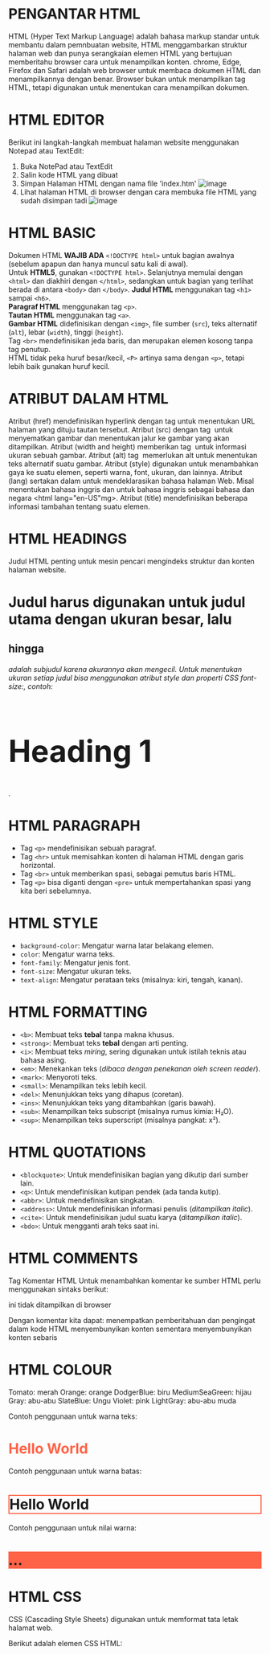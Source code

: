 # PENGANTAR HTML
HTML (Hyper Text Markup Language) adalah bahasa markup standar untuk membantu dalam pemnbuatan website, HTML menggambarkan struktur halaman web dan punya serangkaian elemen HTML yang bertujuan memberitahu browser cara untuk menampilkan konten.
chrome, Edge, Firefox dan Safari adalah web browser untuk membaca dokumen HTML dan menampilkannya dengan benar. Browser bukan untuk menampilkan tag HTML, tetapi digunakan untuk menentukan cara menampilkan dokumen.

# HTML EDITOR
Berikut ini langkah-langkah membuat halaman website menggunakan Notepad atau TextEdit:
1. Buka NotePad atau TextEdit
2. Salin kode HTML yang dibuat
3. Simpan Halaman HTML dengan nama file 'index.htm'
   ![image](https://github.com/user-attachments/assets/eeb3a744-d2c1-4f8e-8bfc-c4b008fd3412)
4. Lihat halaman HTML di browser dengan cara membuka file HTML yang sudah disimpan tadi
   ![image](https://github.com/user-attachments/assets/c0ca5cd6-c9b6-4f4a-802a-a8a0a61b507f)

# HTML BASIC
Dokumen HTML **WAJIB ADA** `<!DOCTYPE html>` untuk bagian awalnya (sebelum apapun dan hanya muncul satu kali di awal).  
Untuk **HTML5**, gunakan `<!DOCTYPE html>`.
Selanjutnya memulai dengan `<html>` dan diakhiri dengan `</html>`,  sedangkan untuk bagian yang terlihat berada di antara `<body>` dan `</body>`.
**Judul HTML** menggunakan tag `<h1>` sampai `<h6>`.  
**Paragraf HTML** menggunakan tag `<p>`.  
**Tautan HTML** menggunakan tag `<a>`.  
**Gambar HTML** didefinisikan dengan `<img>`, file sumber (`src`), teks alternatif (`alt`), lebar (`width`), tinggi (`height`).  
Tag `<br>` mendefinisikan jeda baris, dan merupakan elemen kosong tanpa tag penutup.  
HTML tidak peka huruf besar/kecil, `<P>` artinya sama dengan `<p>`, tetapi lebih baik gunakan huruf kecil.


# ATRIBUT DALAM HTML
Atribut (href) mendefinisikan hyperlink dengan tag <a>  untuk menentukan URL halaman yang dituju tautan tersebut.
Atribut (src) dengan tag <img> untuk menyematkan gambar dan menentukan jalur ke gambar yang akan ditampilkan.
Atribut (width and height) memberikan tag <img> untuk informasi ukuran sebuah gambar.
Atribut (alt) tag <img> memerlukan alt untuk menentukan teks alternatif suatu gambar.
Atribut (style) digunakan untuk menambahkan gaya ke suatu elemen, seperti warna, font, ukuran, dan lainnya.
Atribut (lang) sertakan dalam <html> untuk mendeklarasikan bahasa halaman Web. Misal menentukan bahasa inggris <html lang="en"> dan untuk bahasa inggris sebagai bahasa dan negara <html lang="en-US"mg>.
Atribut (title) mendefinisikan beberapa informasi tambahan tentang suatu elemen.

# HTML HEADINGS
Judul HTML penting untuk mesin pencari mengindeks struktur dan konten halaman website. <h1> Judul harus digunakan untuk judul utama dengan ukuran besar, lalu <h2> hingga <h6> adalah subjudul karena akurannya akan mengecil. Untuk menentukan ukuran setiap judul bisa menggunakan atribut style dan properti CSS font-size:, contoh: <h1 style="font-size:60px;">Heading 1</h1>.

# HTML PARAGRAPH
- Tag `<p>` mendefinisikan sebuah paragraf.
- Tag `<hr>` untuk memisahkan konten di halaman HTML dengan garis horizontal.
- Tag `<br>` untuk memberikan spasi, sebagai pemutus baris HTML.
- Tag `<p>` bisa diganti dengan `<pre>` untuk mempertahankan spasi yang kita beri sebelumnya.

# HTML STYLE
- `background-color`: Mengatur warna latar belakang elemen.
- `color`: Mengatur warna teks.
- `font-family`: Mengatur jenis font.
- `font-size`: Mengatur ukuran teks.
- `text-align`: Mengatur perataan teks (misalnya: kiri, tengah, kanan).

# HTML FORMATTING
- `<b>`: Membuat teks **tebal** tanpa makna khusus.
- `<strong>`: Membuat teks **tebal** dengan arti penting.
- `<i>`: Membuat teks *miring*, sering digunakan untuk istilah teknis atau bahasa asing.
- `<em>`: Menekankan teks (*dibaca dengan penekanan oleh screen reader*).
- `<mark>`: Menyoroti teks.
- `<small>`: Menampilkan teks lebih kecil.
- `<del>`: Menunjukkan teks yang dihapus (coretan).
- `<ins>`: Menunjukkan teks yang ditambahkan (garis bawah).
- `<sub>`: Menampilkan teks subscript (misalnya rumus kimia: H₂O).
- `<sup>`: Menampilkan teks superscript (misalnya pangkat: x²).

# HTML QUOTATIONS
- `<blockquote>`: Untuk mendefinisikan bagian yang dikutip dari sumber lain.
- `<q>`: Untuk mendefinisikan kutipan pendek (ada tanda kutip).
- `<abbr>`: Untuk mendefinisikan singkatan.
- `<address>`: Untuk mendefinisikan informasi penulis (*ditampilkan italic*).
- `<cite>`: Untuk mendefinisikan judul suatu karya (*ditampilkan italic*).
- `<bdo>`: Untuk mengganti arah teks saat ini.

# HTML COMMENTS
Tag Komentar HTML Untuk menambahkan komentar ke sumber HTML perlu menggunakan sintaks berikut:
<!-- Write your comments here -->
ini tidak ditampilkan di browser

Dengan komentar kita dapat:
menempatkan pemberitahuan dan pengingat dalam kode HTML
menyembunyikan konten sementara
menyembunyikan konten sebaris

# HTML COLOUR
Tomato: merah
Orange: orange
DodgerBlue: biru
MediumSeaGreen: hijau
Gray: abu-abu
SlateBlue: Ungu
Violet: pink
LightGray: abu-abu muda

Contoh penggunaan untuk warna teks:
<h1 style="color:Tomato;">Hello World</h1>

Contoh penggunaan untuk warna batas:
<h1 style="border:2px solid Tomato;">Hello World</h1>

Contoh penggunaan untuk nilai warna:
<h1 style="background-color:rgb(255, 99, 71);">... </h1>

# HTML CSS
CSS (Cascading Style Sheets) digunakan untuk memformat tata letak halamat web.

Berikut adalah elemen CSS HTML:
<style> : untuk menentukan CSS internal
<link> : untuk merujuk ke file CSS eksternal
<head> : untuk menyimpan elemen <style> dan <link>
   
Berikut adalah properti CSS HTML:
color : untuk warna teks
font-family : untuk font teks
font size : untuk ukuran teks
border : untuk batas
padding : untuk spasi di dalam perbatasan
margin : untuk spasi di laur batas

# HTML LINK
Ketika diklik tautannya dapat melompat ke dokumen lain. Tag yang digunakan <a> memiliki sintaks berikut:
<a href="url">Link text</a>

Atribut Target (menentukan tempat untuk membuka dokumen yang ditautkan)
_self: Default. Membuka dokumen di jendela/tab yang sama saat diklik
_blank: Membuka dokumen di jendela atau tab baru
_parent: Membuka dokumen di bingkai induk
_top: Membuka dokumen di badan penuh jendela
URL Absolut vs. URL Relatif Menggunakan atribut href. Bedanya kalau Absolut (web lengkap), sedangkan relative (tanpa bagian "https://wwww")

Menggunakan Gambar Sebagai Tautan Dengan cara memasukkan tag <img> di dalam tag <a>

Tautan ke alamat email Dengan cara menggunakan mailto: di dalam atribut href.

Tombol sebagai tautan Dengan cara menggunakan tombol HTML JavaScript.

Judul Tautan Dengan cara menggunakan atribut tittle.

# HTML IMAGE
Tag <img> memerlukan dua atribut:

src : Menentukan jalur ke gambar
alt : Menentukan teks alternatif untuk gambar
Berikut sintaksisnya,
<img src="url" alt="alternatetext">

Gunakan HTML width adn height untuk ukuran lebar dan tinggi gambar
Gunakan properti CSS float untuk membiarkan gambar melayang ke kanan dan ke kiri
Ikon HTML
Cara menambahkan favicon di HTML:

simpan gambar favicon Anda ke direktori akar server web Anda, atau buat folder di direktori akar yang disebut gambar
simpan gambar favicon Anda di folder ini. Nama umum untuk gambar favicon adalah "favicon.ico"
tambahkan <link>elemen ke file "index.html" Anda, setelah <title>elemen
simpan berkas "index.html" dan muat ulang di peramban
Judul Halaman HTML
Elemen <title>:

mendefinisikan judul di bilah alat browser
memberikan judul untuk halaman saat ditambahkan ke favorit
menampilkan judul halaman di hasil mesin pencari
Tabel HTML <table>
Setiap sel tabel didefinisikan oleh tag <td> dan </td>
Berikut adalah tag yang dipakai dalam membuat tabel di HTML:

<table> : mendefinisikan sebuah tabel
<th> : mendefinisikan judul tabel
<tr> : mendefinisikan baris dalam tabel
<td> : mendefinisikan sel dalam tabel
<caption> : mendefinisikan keterangan tabel
<colgroup> : menentukan grup dari satu kolom atau lebih di sebuah tabel untuk pemformatan.
<col> : menentukan properti kolom untuk setiap kolom dalam elemen <colgroup>
<thead> : mengelompokkan konten header dalam sebuah tabel
<tbody> : mengelompokkan konten body dalam sebuah tabel
<tfoot> : mengelompokkan konten footer dalam sebuah tabel
Daftar HTML
Daftar HTML Tidak Berurut (pakai dot)
Dimulai dengan tag <ul>, setiap item dalam daftar dimulai dengan <li>
Daftar HTML yang Diurutkan (pakai nomor) Dimulai dengan tag <ol>, setiap item dalam daftar dimulai dengan <li>
Daftar Deskripsi HTML
<dl> : untuk mendefinisikan daftar deskripsi
<dt> : untuk mendefinisikan istilah (nama)
<dd> : untuk mendeskripsikan setiap istilah
Blok HTML dan ELemen Sebaris (border)
Dua elemen blok yang umum digunakan adalah:
<p> : mendefinisikan paragraf dalam dokumen HTML
<div> : mendefinisikan divisi atau bagian dalam dokumen HTML
<span> digunakan untuk memborder kata yang dipilih saja. Jika digabungkan dengan CSS maka dapat memberi gaya pada bagian teks namun memerlukan atribut style, class, dan id.

Elemen Div HTML
Untuk Kalimat dengan menggunakan <div>
Untuk blok semua kalimat maka letakkan <div> sebelum menaruhkan elemen lainnya
Untuk blok rata tengah maka atur margin properti CSS ke auto
Untuk blok paragraf yang berbeda maka tambahkan beberapa <div> pada halaman yang sama.
Untuk blok berdampingan pakai properti CSS <float> ini hasilnya akan mepet, jika ingin ada celah maka pakai in-line block.
Atribut Kelas HTML
Atribut kelas digunakan untuk menunjuk ke nama kelas dalam style sheet.
Nama kelas peka pada huruf kecil dan besar
getElementsByClassName() digunakan JavaScript untuk mengakses elemen dengan nama kelas tertentu.
Atribut id HTML
Digunakan untuk menentukan id unik untuk elemen HTML. Nama id peka dengan huruf kecil dan besar. Setidaknya atribut id mengandung satu karakter, tidak dapat dimulai dengan angka, dan tidak boleh spasi.

Atribut id
Nilai atribut id harus unik dalam dokumen HTML. Atribut ini iddigunakan untuk menunjuk ke deklarasi gaya tertentu dalam lembar gaya.
Perbedaan antara kelas dan id
Kelas bisa digunakan oleh beberapa elemen HTML sedangkan nama id hanya boleh digunakan oleh satu elemen HTML saja.
Bookmark HTML dengan ID dan Tautan
Untuk menggunakan bookmark, harus membuatnya terlebih dahulu, lalu menambahkan tautan ke dalamnya. Lalu, saat tautan diklik, halaman akan bergulir ke lokasi yang terdapat penanda halaman.
Menggunakan atribut id di JavaScript
JavaScript dapat mengakses elemen dengan id tertentu dengan getElementById().
Iframe HTML
Digunakan untuk menampilkan halaman web di dalam halaman web. Sintaksisnya adalah sebagai berikut: <iframe src="url" title="description"></iframe>

Mengatur tinggi dan lebar Iframe
Gunakan atribut height dan width.
Hapus batasan
Dengan cara tambahkan style dan gunakan properti CSS border.
Target untuk tautan
Atribut targettautan harus merujuk ke nameatribut iframe.
Bahasa Pemogramana HTML dan JavaScript
Ada 2 tag HTML yang digunakan yaitu:

<script> untuk mendefinisikan skrip sisi klien (JavaScript)
<nonscript> untuk mendefinisikan konten alternatif yang akan ditampilkan kepada pengguna yang telah menonaktifkan skrip di browser mereka.
Jalur Berkas HTML
Jalur Berkas HTML Jalur berkas menggambarkan lokasi berkas dalam struktur folder situs web. Jalur berkas digunakan saat menautkan ke berkas eksternal, seperti:
Halaman web
Gambar
Lembar gaya
JavaScript dalam bahasa Inggris
Jalur File Absolut
URL lengkap ke suatu berkas.

Jalur File Relatif
Menunjuk ke berkas yang relatif terhadap halaman saat ini.

Kepala HTML
<head> : untuk metadata (data tentang data) diletakkan antara <html> dan <body>.
<title> : untuk menentukan judul dokumen.
<style> : untuk menentukan informasi gaya untuk satu halaman HTML.
<link> : untuk mendefinisikan hubungan antara dokumen saat ini dan sumber daya eksternal.
<meta> : untuk menentukan set karakter, deskripsi halaman, kata kunci, penulis dokumen, dan pengaturan viewport (area yang terlihat oleh pengguna di halaman web).
<script> : untuk mendefinisikan JavaScript sisi klien.
<base> : menentukan URL dasar dan/atau target untuk semua URL relatif di suatu halaman.
Tata Letak HTML
<header> : Menentukan header untuk dokumen atau bagian
<nav> : Menentukan sekumpulan tautan navigasi
<section> : Menentukan bagian dalam dokumen
<article> : Mendefinisikan konten yang independen dan mandiri
<aside> : Mendefinisikan konten selain konten (seperti sidebar)
<footer> : Menentukan footer untuk dokumen atau bagian
<details> : Menentukan detail tambahan yang dapat dibuka dan ditutup oleh pengguna sesuai permintaan
<summary> : Menentukan judul untuk <details> elemen
Ada 4 teknik tata letak HTML

Kerangka kerja CSS
menggunakan kerangka kerja CSS, seperti W3.CSS atau Bootstrap .
Properti float CSS
Kotak fleksibel CSS
memastikan bahwa elemen berperilaku sesuai prediksi saat tata letak halaman harus mengakomodasi berbagai ukuran layar dan perangkat tampilan yang berbeda.
Jaringan CSS
dengan baris dan kolom, sehingga memudahkan dalam mendesain halaman web tanpa harus menggunakan float dan pemosisian.
Desain Web Responsif HTML
tentang penggunaan HTML dan CSS untuk secara otomatis mengubah ukuran, menyembunyikan, mengecilkan, atau memperbesar situs web, agar terlihat bagus di semua perangkat (desktop, tablet, dan ponsel).

Mengatur viewport
Dengan menambahkan <meta> ke semua halaman web.
Gambar responsif
gambar yang skalanya dapat disesuaikan dengan ukuran browser apa pun. Kalau pakai width maka bisa di zoom, sedangkan kalau pakai max-width maka tidak bisa dizoom besar dari ukuran aslinya.
Menampilkan Gambar Berbeda Tergantung pada Lebar Browser
<picture> untuk menentukan gambar yang berbeda untuk ukuran jendela browser yang berbeda.
Ukuran Teks Responsif
Ukuran teks dapat diatur dengan satuan "vw", yang berarti "lebar tampilan".
Kode Komputer HTML
<kbd> : mendefinisikan input keyboard
<samp> : mendefinisikan contoh keluaran dari program komputer
<code> : mendefinisikan sepotong kode komputer
<var> : mendefinisikan variabel dalam pemrograman atau dalam ekspresi matematika
<pre> : endefinisikan teks yang telah diformat sebelumnya
Semantik HTML
<article> : mendefinisikan konten independen dan mandiri
<aside> : menentukan konten selain konten halaman
<details> : menentukan detail tambahan yang dapat dilihat atau disembunyikan oleh pengguna
<figcaption> : menentukan judul untuk elemen <figure>
<figure> : menentukan konten mandiri, seperti ilustrasi, diagram, foto, daftar kode, dll.
<footer> : menentukan footer untuk dokumen atau bagian
<header> : menentukan header untuk dokumen atau bagian
<main> : menentukan konetn utama suatu dokumen
<mark> : menentukan teks yang ditandai/disorot
<nav> : mendefinisikan tautan navigasi
<section> : menentukan bagian dalam dokumen
<summary> : menentukan judul yang terlihat untuk elemen <details>
<time> : menentukan tanggal/waktu
Panduan Gaya HTML
Deklarasi Tipe Dokumen: Selalu mulai dokumen HTML dengan deklarasi tipe dokumen <!DOCTYPE html> untuk memastikan browser mengenali versi HTML yang digunakan.
Penggunaan Huruf Kecil untuk Nama Elemen: Meskipun HTML tidak peka huruf besar-kecil, disarankan menggunakan huruf kecil untuk nama elemen agar konsisten dan mudah dibaca.
Penutupan Semua Elemen HTML: Meskipun beberapa elemen HTML tidak wajib ditutup, sebaiknya tetap menutup semua elemen untuk menjaga struktur kode yang rapi dan mencegah kesalahan.
Penggunaan Huruf Kecil untuk Nama Atribut: Seperti nama elemen, disarankan menggunakan huruf kecil untuk nama atribut demi konsistensi dan kemudahan pembacaan.
Penggunaan Tanda Kutip untuk Nilai Atribut: Meskipun HTML mengizinkan nilai atribut tanpa tanda kutip, praktik terbaiknya adalah selalu menggunakan tanda kutip untuk menghindari potensi kesalahan.
Inden dan Spasi: Gunakan indentasi dan spasi yang konsisten untuk membuat kode lebih mudah dibaca dan dipahami oleh pengembang lain.
